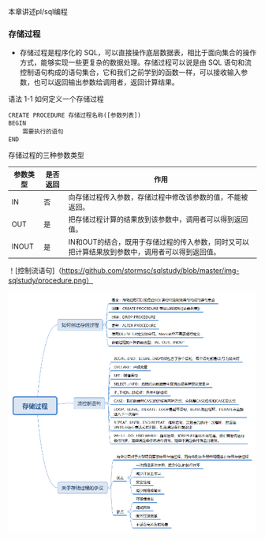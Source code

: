 本章讲述pl/sql编程

### 存储过程
- 存储过程是程序化的 SQL，可以直接操作底层数据表，相比于面向集合的操作方式，能够实现一些更复杂的数据处理。存储过程可以说是由 SQL 语句和流控制语句构成的语句集合，它和我们之前学到的函数一样，可以接收输入参数，也可以返回输出参数给调用者，返回计算结果。

语法 1-1 如何定义一个存储过程

```
CREATE PROCEDURE 存储过程名称([参数列表])
BEGIN
    需要执行的语句
END    
```
存储过程的三种参数类型

参数类型 | 是否返回 | 作用 |
--- | --- |--- |
IN | 否| 向存储过程传入参数，存储过程中修改该参数的值，不能被返回。|
OUT   | 是 |  把存储过程计算的结果放到该参数中，调用者可以得到返回值。 |
INOUT   | 是 | IN和OUT的结合，既用于存储过程的传入参数，同时又可以把计算结果放到参数中，调用者可以得到返回值。| 

！[控制流语句]（https://github.com/stormsc/sqlstudy/blob/master/img-sqlstudy/procedure.png）

 ![image](https://github.com/stormsc/sqlstudy/blob/master/img-sqlstudy/procedure.png)
